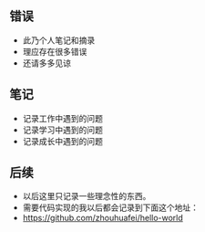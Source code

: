 ## 错误
* 此乃个人笔记和摘录
* 理应存在很多错误
* 还请多多见谅

## 笔记
* 记录工作中遇到的问题
* 记录学习中遇到的问题
* 记录成长中遇到的问题

## 后续
* 以后这里只记录一些理念性的东西。
* 需要代码实现的我以后都会记录到下面这个地址：
* https://github.com/zhouhuafei/hello-world
